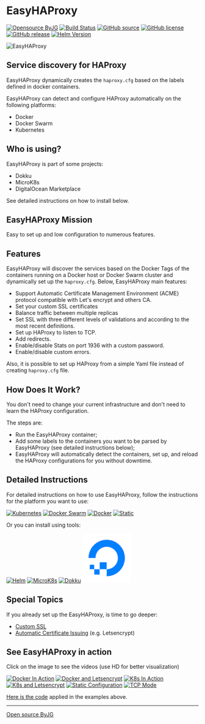 # EasyHAProxy

[![Opensource ByJG](https://img.shields.io/badge/opensource-byjg-success.svg)](http://opensource.byjg.com)
[![Build Status](https://github.com/byjg/docker-easy-haproxy/actions/workflows/build.yml/badge.svg?branch=master)](https://github.com/byjg/docker-easy-haproxy/actions/workflows/build.yml)
[![GitHub source](https://img.shields.io/badge/Github-source-informational?logo=github)](https://github.com/byjg/docker-easy-haproxy/)
[![GitHub license](https://img.shields.io/github/license/byjg/docker-easy-haproxy.svg)](https://opensource.byjg.com/opensource/licensing.html)
[![GitHub release](https://img.shields.io/github/release/byjg/docker-easy-haproxy.svg)](https://github.com/byjg/docker-easy-haproxy/releases/)
[![Helm Version](https://img.shields.io/badge/dynamic/yaml?color=blue&label=Helm&query=%24.entries.easyhaproxy%5B0%5D.version&url=http%3A%2F%2Fopensource.byjg.com%2Fhelm%2Findex.yaml)](https://opensource.byjg.com/helm)

![EasyHAProxy](docs/easyhaproxy_logo.png)

## Service discovery for HAProxy

EasyHAProxy dynamically creates the `haproxy.cfg` based on the labels defined in docker containers.

EasyHAProxy can detect and configure HAProxy automatically on the following platforms:

- Docker
- Docker Swarm
- Kubernetes

## Who is using?

EasyHAProxy is part of some projects:
- Dokku 
- MicroK8s
- DigitalOcean Marketplace

See detailed instructions on how to install below.

## EasyHAProxy Mission

Easy to set up and low configuration to numerous features. 

## Features

EasyHAProxy will discover the services based on the Docker Tags of the containers running on a Docker host or Docker Swarm cluster and dynamically set up the `haproxy.cfg`. Below, EasyHAProxy main features:

- Support Automatic Certificate Management Environment (ACME) protocol compatible with Let's encrypt and others CA.
- Set your custom SSL certificates
- Balance traffic between multiple replicas
- Set SSL with three different levels of validations and according to the most recent definitions.
- Set up HAProxy to listen to TCP.
- Add redirects.
- Enable/disable Stats on port 1936 with a custom password.
- Enable/disable custom errors.

Also, it is possible to set up HAProxy from a simple Yaml file instead of creating `haproxy.cfg` file.

## How Does It Work?

You don't need to change your current infrastructure and don't need to learn the HAProxy configuration.

The steps are:

- Run the EasyHAProxy container;
- Add some labels to the containers you want to be parsed by EasyHAProxy (see detailed instructions below);
- EasyHAProxy will automatically detect the containers, set up, and reload the HAProxy configurations for you without downtime.

## Detailed Instructions

For detailed instructions on how to use EasyHAProxy, follow the instructions for the platform you want to use:

[![Kubernetes](docs/easyhaproxy_kubernetes.png)](docs/kubernetes.md)
[![Docker Swarm](docs/easyhaproxy_swarm.png)](docs/swarm.md)
[![Docker](docs/easyhaproxy_docker.png)](docs/docker.md)
[![Static](docs/easyhaproxy_static.png)](docs/static.md)

Or you can install using tools:

[![Helm](docs/easyhaproxy_helm.png)](docs/helm.md)
[![MicroK8s](docs/easyhaproxy_microk8s.png)](docs/microk8s.md)
[![Dokku](docs/easyhaproxy_dokku.png)](docs/dokku.md)
[![DigitalOcean](docs/easyhaproxy_digitalocean.png)](docs/digitalocean.md)

## Special Topics

If you already set up the EasyHAProxy, is time to go deeper:

- [Custom SSL](docs/ssl.md)
- [Automatic Certificate Issuing](docs/acme.md) (e.g. Letsencrypt)

## See EasyHAProxy in action

Click on the image to see the videos (use HD for better visualization)

[![Docker In Action](docs/video-docker.png)](https://youtu.be/ar8raFK0R1k)
[![Docker and Letsencrypt](docs/video-docker-ssl.png)](https://youtu.be/xwIdj9mc2mU)
[![K8s In Action](docs/video-kubernetes.png)](https://youtu.be/uq7TuLIijks)
[![K8s and Letsencrypt](docs/video-kubernetes-letsencrypt.png)](https://youtu.be/v9Q4M5Al7AQ)
[![Static Configuration](docs/video-static.png)](https://youtu.be/B_bYZnRTGJM)
[![TCP Mode](docs/video-tcp-mysql.png)](https://youtu.be/JHqcq9crbDI)

[Here is the code](https://gist.github.com/byjg/e125e478a0562190176d69ea795fd3d4) applied in the examples above.


----
[Open source ByJG](http://opensource.byjg.com)
